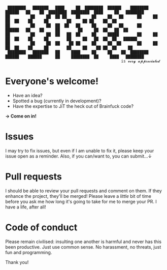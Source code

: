 ```
 ████████   ███████   ████     ██  ████████  ██████    ████████  ██████   ██    ██  ████████  ████████  ████     ██   ████████
██         ██     ██  ██ ██    ██     ██     ██   ██      ██     ██   ██  ██    ██     ██        ██     ██ ██    ██  ██
██         ██     ██  ██  ██   ██     ██     ██   ██      ██     ██████   ██    ██     ██        ██     ██  ██   ██  ██
██         ██     ██  ██   ██  ██     ██     █████        ██     ██   ██  ██    ██     ██        ██     ██   ██  ██  ██   ██████
██         ██     ██  ██    ██ ██     ██     ██  ██       ██     ██   ██  ██    ██     ██        ██     ██    ██ ██  ██     ██
 ████████   ███████   ██     ████     ██     ██    ██  ████████  ██████    ██████      ██     ████████  ██     ████   ████████
                                                   is 𝓿𝓮𝓻𝔂 𝓪𝓹𝓹𝓻𝓮𝓬𝓲𝓪𝓽𝓮𝓭
```
# Everyone's welcome!
- Have an idea?
- Spotted a bug (currently in development)?
- Have the expertise to JiT the heck out of Brainfuck code?

**-> Come on in!**

# Issues
I may try to fix issues, but even if I am unable to fix it, please keep your issue open as a reminder. Also, if you can/want to, you can submit...↓

# Pull requests
I should be able to review your pull requests and comment on them. If they enhance the project, they'll be merged!
Please leave a *little* bit of time before you ask me how long it's going to take for me to merge your PR. I have a life, after all!

# Code of conduct
Please remain civilised: insulting one another is harmful and never has this been productive. Just use common sense. No harassment, no threats, just fun and programming.

Thank you!
